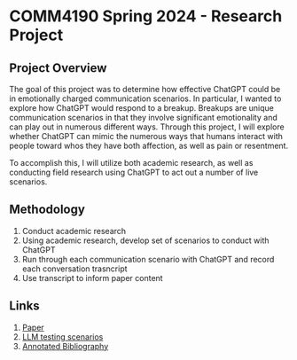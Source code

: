 # COMM4190 Spring 2024 - Research Project

## Project Overview

The goal of this project was to determine how effective ChatGPT could be in emotionally charged communication scenarios. In particular, I wanted to explore how ChatGPT would respond to a breakup. Breakups are unique communication scenarios in that they involve significant emotionality and can play out in numerous different ways. Through this project, I will explore whether ChatGPT can mimic the numerous ways that humans interact with people toward whos they have both affection, as well as pain or resentment.

To accomplish this, I will utilize both academic research, as well as conducting field research using ChatGPT to act out a number of live scenarios.

## Methodology

1. Conduct academic research
2. Using academic research, develop set of scenarios to conduct with ChatGPT
3. Run through each communication scenario with ChatGPT and record each conversation trasncript
4. Use transcript to inform paper content


## Links
1. [Paper](01.Paper.pdf)
2. [LLM testing scenarios](02.Research.pdf)
3. [Annotated Bibliography](03.AnnotatedBibliography.pdf)



